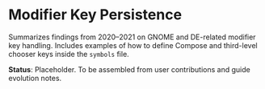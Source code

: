 # Modifier Key Persistence

Summarizes findings from 2020–2021 on GNOME and DE-related modifier key handling. Includes examples of how to define Compose and third-level chooser keys inside the `symbols` file.

**Status**: Placeholder. To be assembled from user contributions and guide evolution notes.

